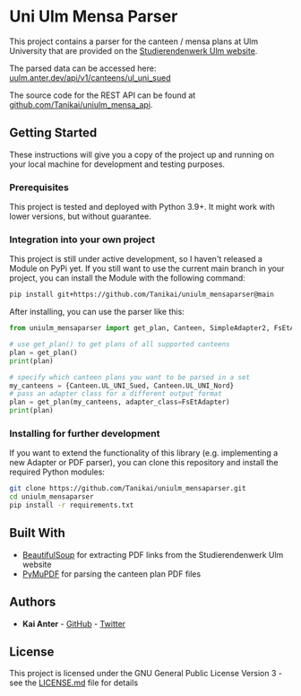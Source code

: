 # Uni Ulm Mensa Parser

This project contains a parser for the canteen / mensa plans at
Ulm University that are provided on the
[Studierendenwerk Ulm website](https://studierendenwerk-ulm.de/essen-trinken/speiseplaene/).

The parsed data can be accessed here:
[uulm.anter.dev/api/v1/canteens/ul_uni_sued](https://uulm.anter.dev/api/v1/canteens/ul_uni_sued)

The source code for the REST API can be found at [github.com/Tanikai/uniulm_mensa_api](https://github.com/Tanikai/uniulm_mensa_api).

## Getting Started

These instructions will give you a copy of the project up and running on
your local machine for development and testing purposes.

### Prerequisites

This project is tested and deployed with Python 3.9+. It might work with lower
versions, but without guarantee.

### Integration into your own project

This project is still under active development, so I haven't released a Module
on PyPi yet. If you still want to use the current main branch in your project,
you can install the Module with the following command:

```sh
pip install git+https://github.com/Tanikai/uniulm_mensaparser@main
```

After installing, you can use the parser like this:
```Python
from uniulm_mensaparser import get_plan, Canteen, SimpleAdapter2, FsEtAdapter

# use get_plan() to get plans of all supported canteens
plan = get_plan()
print(plan)

# specify which canteen plans you want to be parsed in a set
my_canteens = {Canteen.UL_UNI_Sued, Canteen.UL_UNI_Nord}
# pass an adapter class for a different output format
plan = get_plan(my_canteens, adapter_class=FsEtAdapter)
print(plan)
```

### Installing for further development

If you want to extend the functionality of this library (e.g. implementing a new
Adapter or PDF parser), you can clone this repository and install the required
Python modules:

```sh
git clone https://github.com/Tanikai/uniulm_mensaparser.git
cd uniulm_mensaparser
pip install -r requirements.txt
```

## Built With

- [BeautifulSoup](https://www.crummy.com/software/BeautifulSoup/) for 
  extracting PDF links from the Studierendenwerk Ulm website
- [PyMuPDF](https://github.com/pymupdf/PyMuPDF) for parsing the canteen plan
  PDF files

## Authors

- **Kai Anter** - [GitHub](https://github.com/Tanikai) - [Twitter](https://twitter.com/tanikai29)

## License

This project is licensed under the GNU General Public License Version 3 - see
the [LICENSE.md](LICENSE.md) file for details
